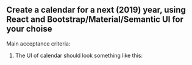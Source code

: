 ## Create a calendar for a next (2019) year, using React and Bootstrap/Material/Semantic UI for your choise

Main acceptance criteria:

1. The UI of calendar should look something like this:
